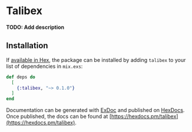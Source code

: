 # Talibex

**TODO: Add description**

## Installation

If [available in Hex](https://hex.pm/docs/publish), the package can be installed
by adding `talibex` to your list of dependencies in `mix.exs`:

```elixir
def deps do
  [
    {:talibex, "~> 0.1.0"}
  ]
end
```

Documentation can be generated with [ExDoc](https://github.com/elixir-lang/ex_doc)
and published on [HexDocs](https://hexdocs.pm). Once published, the docs can
be found at [https://hexdocs.pm/talibex](https://hexdocs.pm/talibex).

